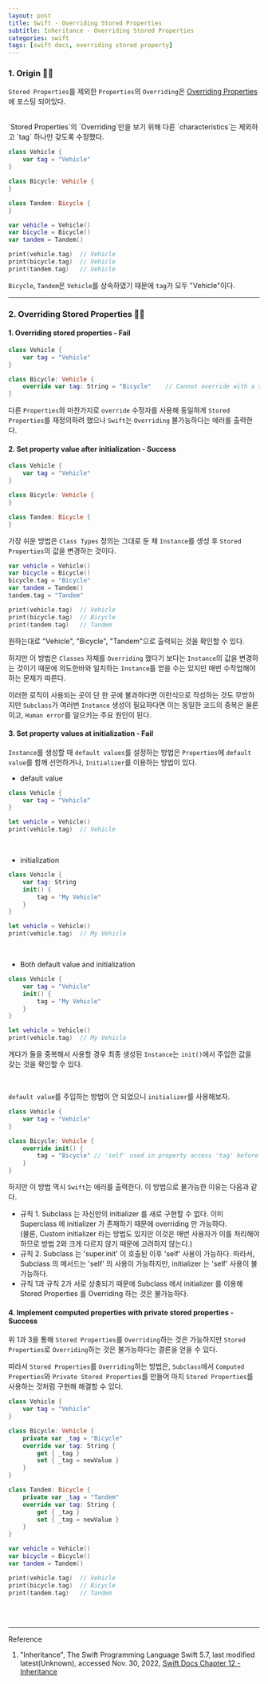```yaml
---
layout: post
title: Swift - Overriding Stored Properties
subtitle: Inheritance - Overriding Stored Properties
categories: swift
tags: [swift docs, overriding stored property]
---
```


### 1. Origin 👩‍💻

`Stored Properties`를 제외한 `Properties`의 `Overriding`은
[Overriding Properties][Overriding Properties]에 포스팅 되어있다.

[Overriding Properties]:/swift/2022/11/29/inheritance.html#h-4-overriding-properties

<br>
`Stored Properties`의 `Overriding`만을 보기 위해 다른 `characteristics`는 제외하고 
`tag` 하나만 갖도록 수정했다.

```swift
class Vehicle {
    var tag = "Vehicle"
}

class Bicycle: Vehicle {
}

class Tandem: Bicycle {
}
```

```swift
var vehicle = Vehicle()
var bicycle = Bicycle()
var tandem = Tandem()

print(vehicle.tag)  // Vehicle
print(bicycle.tag)  // Vehicle
print(tandem.tag)   // Vehicle
```

`Bicycle`, `Tandem`은 `Vehicle`를 상속하였기 때문에 `tag`가 모두 "Vehicle"이다.

---

### 2. Overriding Stored Properties 👩‍💻

#### 1. Overriding stored properties - Fail

```swift
class Vehicle {
    var tag = "Vehicle"
}

class Bicycle: Vehicle {
    override var tag: String = "Bicycle"    // Cannot override with a stored property 'tag'
}
```

다른 `Properties`와 마찬가지로 `override` 수정자를 사용해 동일하게 `Stored Properties`를 재정의하려 했으나 
`Swift`는 `Overriding` 불가능하다는 에러를 출력한다.

#### 2. Set property value after initialization - Success

```swift
class Vehicle {
    var tag = "Vehicle"
}

class Bicycle: Vehicle {
}

class Tandem: Bicycle {
}
```

가장 쉬운 방법은 `Class Types` 정의는 그대로 둔 채 `Instance`를 생성 후 `Stored Properties`의 값을 
변경하는 것이다.

```swift
var vehicle = Vehicle()
var bicycle = Bicycle()
bicycle.tag = "Bicycle"
var tandem = Tandem()
tandem.tag = "Tandem"

print(vehicle.tag)  // Vehicle
print(bicycle.tag)  // Bicycle
print(tandem.tag)   // Tandem
```

원하는대로 "Vehicle", "Bicycle", "Tandem"으로 출력되는 것을 확인할 수 있다.

하지만 이 방법은 `Classes` 자체를 `Overriding` 했다기 보다는 `Instance`의 값을 변경하는 것이기 때문에 
의도한바와 일치하는 `Instance`를 얻을 수는 있지만 매번 수작업해야하는 문제가 따른다.

이러한 로직이 사용되는 곳이 단 한 곳에 불과하다면 이런식으로 작성하는 것도 무방하지만 `Subclass`가 여러번 
`Instance` 생성이 필요하다면 이는 동일한 코드의 중복은 물론이고, `Human error`를 일으키는 주요 원인이 된다.

#### 3. Set property values at initialization - Fail

`Instance`를 생성할 때 `default values`를 설정하는 방법은 `Properties`에 `default value`를 함께 
선언하거나, `Initializer`를 이용하는 방법이 있다.

- default value

```swift
class Vehicle {
    var tag = "Vehicle"
}
```

```swift
let vehicle = Vehicle()
print(vehicle.tag)  // Vehicle
```

<br>

- initialization

```swift
class Vehicle {
    var tag: String
    init() {
        tag = "My Vehicle"
    }
}
```

```swift
let vehicle = Vehicle()
print(vehicle.tag)  // My Vehicle
```
<br>

- Both default value and initialization

```swift
class Vehicle {
    var tag = "Vehicle"
    init() {
        tag = "My Vehicle"
    }
}
```

```swift
let vehicle = Vehicle()
print(vehicle.tag)  // My Vehicle
```

게다가 둘을 중복해서 사용할 경우 최종 생성된 `Instance`는 `init()`에서 주입한 값을 갖는 것을 확인할 수 있다.

<br>

`default value`를 주입하는 방법이 안 되었으니 `initializer`를 사용해보자.

```swift
class Vehicle {
    var tag = "Vehicle"
}

class Bicycle: Vehicle {
    override init() {
        tag = "Bicycle" // 'self' used in property access 'tag' before 'super.init' call
    }
}
```

하지만 이 방법 역시 `Swift`는 에러를 출력한다. 이 방법으로 불가능한 이유는 다음과 같다.

- 규칙 1. Subclass 는 자신만의 initializer 를 새로 구현할 수 없다. 이미 Superclass 에 initializer 가 존재하기 
  때문에 overriding 만 가능하다.  
  (물론, Custom initializer 라는 방법도 있지만 이것은 매번 사용자가 이를 처리해야하므로 방법 2와 크게 다르지 않기 
   때문에 고려하지 않는다.)
- 규칙 2. Subclass 는 'super.init' 이 호출된 이후 'self' 사용이 가능하다. 따라서, Subclass 의 메서드는 
  'self' 의 사용이 가능하지만, initializer 는 'self' 사용이 불가능하다.
- 규칙 1과 규칙 2가 서로 상충되기 때문에 Subclass 에서 initializer 를 이용해 Stored Properties 를 Overriding 하는 것은 불가능하다.

#### 4. Implement computed properties with private stored properties - Success

위 1과 3을 통해 `Stored Properties`를 `Overriding`하는 것은 가능하지만 `Stored Properties`로 
`Overriding`하는 것은 불가능하다는 결론을 얻을 수 있다.

따라서 `Stored Properties`를 `Overriding`하는 방법은, `Subclass`에서 `Computed Properties`와 
`Private Stored Properties`를 만들어 마치 `Stored Properties`를 사용하는 것처럼 구현해 해결할 수 있다.

```swift
class Vehicle {
    var tag = "Vehicle"
}

class Bicycle: Vehicle {
    private var _tag = "Bicycle"
    override var tag: String {
        get { _tag }
        set { _tag = newValue }
    }
}

class Tandem: Bicycle {
    private var _tag = "Tandem"
    override var tag: String {
        get { _tag }
        set { _tag = newValue }
    }
}
```

```swift
var vehicle = Vehicle()
var bicycle = Bicycle()
var tandem = Tandem()

print(vehicle.tag)  // Vehicle
print(bicycle.tag)  // Bicycle
print(tandem.tag)   // Tandem
```

<br><br>

---
Reference

1. "Inheritance", The Swift Programming Language Swift 5.7, last modified latest(Unknown), accessed Nov. 30, 2022, [Swift Docs Chapter 12 - Inheritance](https://docs.swift.org/swift-book/LanguageGuide/Inheritance.html)